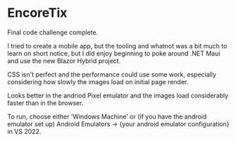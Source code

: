 # EncoreTix

Final code challenge complete.

I tried to create a mobile app, but the tooling and whatnot was a bit much to learn on short notice, but I did enjoy beginning to poke around .NET Maui and use the new 
Blazor Hybrid project.

CSS isn't perfect and the performance could use some work, especially considering how slowly the images load on initial page render.

Looks better in the andriod Pixel emulator and the images load considerably faster than in the browser.

To run, choose either 'Windows Machine' or (if you have the android emulator set up) Android Emulators -> {your android emulator configuration} in VS 2022.
